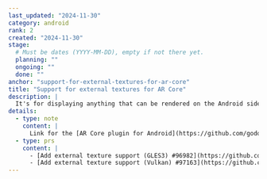 ```yaml
---
last_updated: "2024-11-30"
category: android
rank: 2
created: "2024-11-30"
stage:
  # Must be dates (YYYY-MM-DD), empty if not there yet.
  planning: ""
  ongoing: ""
  done: ""
anchor: "support-for-external-textures-for-ar-core"
title: "Support for external textures for AR Core"
description: |
  It's for displaying anything that can be rendered on the Android side over in Godot.
details:
  - type: note
    content: |
      Link for the [AR Core plugin for Android](https://github.com/godotvr/godot_arcore).
  - type: prs
    content: |
      - [Add external texture support (GLES3) #96982](https://github.com/godotengine/godot/pull/96982)
      - [Add external texture support (Vulkan) #97163](https://github.com/godotengine/godot/pull/97163)
---
```

